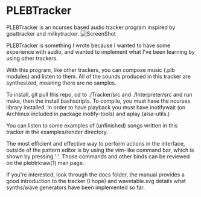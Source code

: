 # PLEBTracker
PLEBTracker is an ncurses based audio tracker program inspired by goattracker and milkytracker.
![ScreenShot](https://github.com/danfrz/PLEBTracker/blob/master/docs/screenshot/plebtracker.png)

PLEBTracker is something I wrote because I wanted to have some experience with audio,
and wanted to implement what I've been learning by using other trackers.

With this program, like other trackers, you can compose music (.plb modules) and listen to them.
All of the sounds produced in this tracker are synthesized, meaning there are no samples.

To install, git pull this repo, cd to ./Tracker/src and ./Interpreter/src and run make, then the install bashscripts.
To compile, you must have the ncurses library installed.
In order to have playback you must have inotifywait (on Archlinux included in package inotify-tools) and aplay (alsa-utils.)

You can listen to some examples of (unfinished) songs written in this tracker in the examples/render directory.

The most efficient and effective way to perform actions in the interface, outside of the pattern editor is by using the vim-like command bar, which is shown by pressing ':'.
Those commands and other binds can be reviewed on the plebtrkraw(1) man page.

If you're interested, look through the docs folder, the manual provides a good introduction to the tracker (I hope) and wavetable.svg details what synths/wave generators have been implemented so far.

